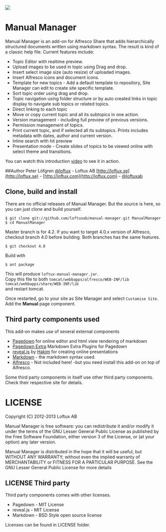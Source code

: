 ![](https://loftux.com/files/static/images/manual_manager_logo.png)

# Manual Manager

Manual Manager is an add-on for Alfresco Share that adds hierarchically  structured documents written using markdown syntax. The result is kind of a classic help file. Current features include: 

* Topic Editor with realtime preview.
* Upload images to be used in topic using Drag and drop.
* Insert select image size (auto resize) of uploaded images.
* Insert Alfresco icons and document icons.
* Template for new topics - Add a default template to repository, Site Manager can edit to create site specific template.
* Sort topic order using drag and drop.
* Topic navigation using folder structure or by auto created links in topic display to navigate sub topics or related topics.
* Direct linking to each topic
* Move or copy current topic and all its subtopics in one action.
* Version management - including full preview of previous versions.
* Permission management of topics.
* Print current topic, and if selected all its subtopics. Prints includes metadata with dates, author and current version.
* Inline search with hit preview
* Presentation mode - Create slides of topics to be viewed online with select theme and transitions.  

You can watch this introduction [video](http://www.youtube.com/watch?v=iTn-lJozYkM) to see it in action.

##Author
Peter Löfgren [@loftux](https://twitter.com/loftux) - Loftux AB [http://loftux.se](http://loftux.se) - [http://loftux.com](http://loftux.com) - [@loftuxab](https://twitter.com/loftuxab) 

## Clone, build and install
There are no official releases of Manual Manager. But the source is here, so you can just clone and build yourself.  

	$ git clone git://github.com/loftuxab/manual-manager.git ManualManager  
	$ cd ManualManager   

Master branch is for 4.2. If you want to target 4.0.x version of Alfresco, checkout branch 4.0 before building. Both branches has the same features.

    $ git checkout 4.0

Build with  

	$ ant package  

This will produce `loftux-manual-manager.jar`.  
Copy this file to both
`tomcat/webbapps/alfresco/WEB-INF/lib`  
`tomcat/webbapps/share/WEB-INF/lib`  
and restart tomcat.

Once restarted, go to your site as Site Manager and select `Customise Site`. Add the **Manual** page component.  

## Third party components used
This add-on makes use of several external components  

* [Pagedown](https://code.google.com/p/pagedown/) for online editor and html view rendering of markdown
* [Pagedown Extra](https://github.com/jmcmanus/pagedown-extra) Markdown Extra Plugins for Pagedown
* [reveal.js](https://github.com/hakimel/reveal.js/) by [Hakim](http://hakim.se) for creating online presentations
* [Markdown](http://daringfireball.net/projects/markdown/) - the markdown syntax used.
* [Alfresco](http://www.alfresco.com) - Not included here! -but you need install this add-on on top of Alfresco.  

Some third party components in itself use other third party components. Check their respective site for details.

# LICENSE
Copyright (C) 2012-2013 Loftux AB

Manual Manager is free software: you can redistribute it and/or modify it under the terms of the GNU Lesser General Public License as published by the Free Software Foundation, either version 3 of the License, or (at your option) any later version.

Manual Manager is distributed in the hope that it will be useful, but WITHOUT ANY WARRANTY; without even the implied warranty of MERCHANTABILITY or FITNESS FOR A PARTICULAR PURPOSE.  See the GNU Lesser General Public License for more details

## LICENSE Third party
Third party components comes with other licenses.  

* Pagedown - MIT License
* reveal.js - MIT License
* Markdown - BSD Style open source license

Licenses can be found in LICENSE folder.
